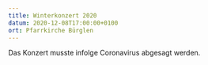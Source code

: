```yaml
---
title: Winterkonzert 2020
datum: 2020-12-08T17:00:00+0100
ort: Pfarrkirche Bürglen
---
```


Das Konzert musste infolge Coronavirus abgesagt werden.
